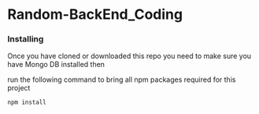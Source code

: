 # Random-BackEnd_Coding



### Installing

Once you have cloned or downloaded this repo you need to make sure you have Mongo DB installed then

run the following command to bring all npm packages required for this project

```
npm install 
```